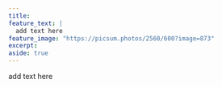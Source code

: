 ```yaml
---
title: 
feature_text: |
  add text here
feature_image: "https://picsum.photos/2560/600?image=873"
excerpt: 
aside: true
---
```

add text here
